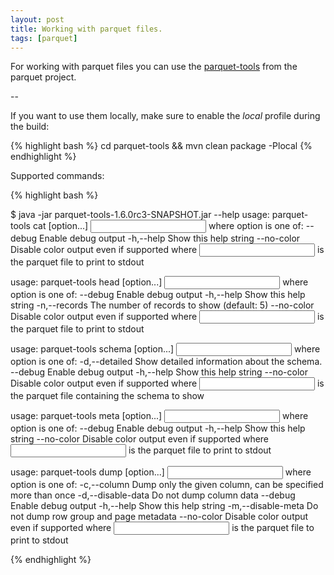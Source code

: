 ```yaml
---
layout: post
title: Working with parquet files.
tags: [parquet]
---
```


For working with parquet files you can use the [parquet-tools](https://github.com/Parquet/parquet-mr/tree/master/parquet-tools) from the parquet project.

--

If you want to use them locally, make sure to enable the *local* profile during the build:

{% highlight bash %}
cd parquet-tools && mvn clean package -Plocal 
{% endhighlight %}

Supported commands:

{% highlight bash %}

$ java -jar parquet-tools-1.6.0rc3-SNAPSHOT.jar --help
usage: parquet-tools cat [option...] <input>
where option is one of:
       --debug     Enable debug output
    -h,--help      Show this help string
       --no-color  Disable color output even if supported
where <input> is the parquet file to print to stdout

usage: parquet-tools head [option...] <input>
where option is one of:
       --debug          Enable debug output
    -h,--help           Show this help string
    -n,--records <arg>  The number of records to show (default: 5)
       --no-color       Disable color output even if supported
where <input> is the parquet file to print to stdout

usage: parquet-tools schema [option...] <input>
where option is one of:
    -d,--detailed  Show detailed information about the schema.
       --debug     Enable debug output
    -h,--help      Show this help string
       --no-color  Disable color output even if supported
where <input> is the parquet file containing the schema to show

usage: parquet-tools meta [option...] <input>
where option is one of:
       --debug     Enable debug output
    -h,--help      Show this help string
       --no-color  Disable color output even if supported
where <input> is the parquet file to print to stdout

usage: parquet-tools dump [option...] <input>
where option is one of:
    -c,--column <arg>  Dump only the given column, can be specified more than
                       once
    -d,--disable-data  Do not dump column data
       --debug         Enable debug output
    -h,--help          Show this help string
    -m,--disable-meta  Do not dump row group and page metadata
       --no-color      Disable color output even if supported
where <input> is the parquet file to print to stdout

{% endhighlight %}